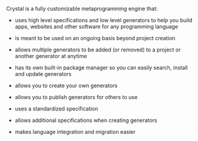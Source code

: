 Crystal is a fully customizable metaprogramming engine that:

- uses high level specifications and low level generators to help you build apps, websites and other software for any programming language

- is meant to be used on an ongoing basis beyond project creation

- allows multiple generators to be added (or removed) to a project or another generator at anytime

- has its own built-in package manager so you can easily search, install and update generators

- allows you to create your own generators

- allows you to publish generators for others to use

- uses a standardized specification

- allows additional specifications when creating generators

- makes language integration and migration easier